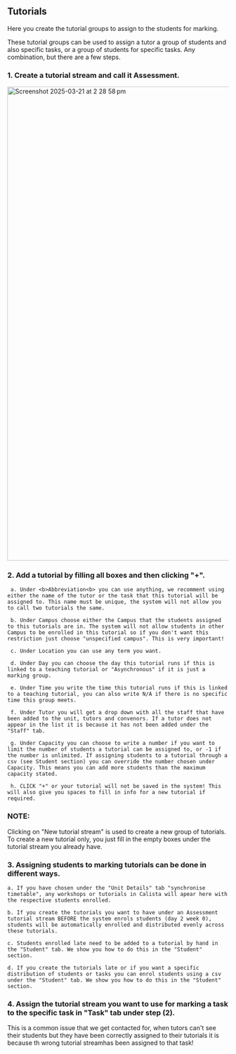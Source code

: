 
## Tutorials

Here you create the tutorial groups to assign to the students for marking.

These tutorial groups can be used to assign a tutor a group of students and also specific tasks, or a group of students for specific tasks. Any combination, but there are a few steps.

### 1. Create a tutorial stream and call it Assessment. 

 <img width="1080" alt="Screenshot 2025-03-21 at 2 28 58 pm" src="https://github.com/user-attachments/assets/46e50cc6-7a40-46c0-a22c-3f189c9e00e1" />

### 2. Add a tutorial by filling all boxes and then clicking "+".
   
     a. Under <b>Abbreviation<b> you can use anything, we recomment using either the name of the tutor or the task that this tutorial will be assigned to. This name must be unique, the system will not allow you to call two tutorials the same.
   
     b. Under Campus choose either the Campus that the students assigned to this tutorials are in. The system will not allow students in other Campus to be enrolled in this tutorial so if you don't want this restriction just choose "unspecified campus". This is very important!
   
     c. Under Location you can use any term you want.
   
     d. Under Day you can choose the day this tutorial runs if this is linked to a teaching tutorial or "Asynchronous" if it is just a marking group.
   
     e. Under Time you write the time this tutorial runs if this is linked to a teaching tutorial, you can also write N/A if there is no specific time this group meets.
   
     f. Under Tutor you will get a drop down with all the staff that have been added to the unit, tutors and convenors. If a tutor does not appear in the list it is because it has not been added under the "Staff" tab.
   
     g. Under Capacity you can choose to write a number if you want to limit the number of students a tutorial can be assigned to, or -1 if the number is unlimited. If assigning students to a tutorial through a csv (see Student section) you can override the number chosen under Capacity. This means you can add more students than the maximum capacity stated.
   
     h. CLICK "+" or your tutorial will not be saved in the system! This will also give you spaces to fill in info for a new tutorial if required.

   ### NOTE: 
   Clicking on "New tutorial stream" is used to create a new group of tutorials. To create a new tutorial only, you just fill in the empty boxes under the tutorial stream you already have.

### 3. Assigning students to marking tutorials can be done in different ways.

    a. If you have chosen under the "Unit Details" tab "synchronise timetable", any workshops or tutorials in Calista will apear here with the respective students enrolled.

    b. If you create the tutorials you want to have under an Assessment tutorial stream BEFORE the system enrols students (day 2 week 0), students will be automatically enrolled and distributed evenly across these tutorials.

    c. Students enrolled late need to be added to a tutorial by hand in the "Student" tab. We show you how to do this in the "Student" section.

    d. If you create the tutorials late or if you want a specific distribution of students or tasks you can enrol students using a csv under the "Student" tab. We show you how to do this in the "Student" section.

### 4. Assign the tutorial stream you want to use for marking a task to the specific task in "Task" tab under step (2).
   This is a common issue that we get contacted for, when tutors can't see their students but they have been correctly assigned to their tutorials it is because th wrong tutorial streamhas been assigned to that task!

   
   

   

